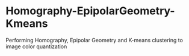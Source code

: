 # Homography-EpipolarGeometry-Kmeans
Performing Homography, Epipolar Geometry and K-means clustering to image color quantization
